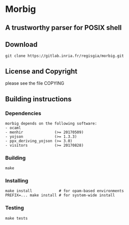# Morbig
 ## A trustworthy parser for POSIX shell

## Download

    git clone https://gitlab.inria.fr/regisgia/morbig.git

## License and Copyright

   please see the file COPYING

## Building instructions

### Dependencies

    morbig depends on the following software:
    - ocaml
    - menhir              (>= 20170509)
    - yojson              (>= 1.3.3)
    - ppx_deriving_yojson (>= 3.0)
    - visitors	          (>= 20170828)

### Building

    make

### Installing

    make install            # for opam-based environments
    PREFIX=... make install # for system-wide install

### Testing

    make tests
